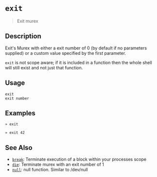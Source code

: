 # `exit`

> Exit murex

## Description

Exit's Murex with either a exit number of 0 (by default if no parameters
supplied) or a custom value specified by the first parameter.

`exit` is not scope aware; if it is included in a function then the whole
shell will still exist and not just that function.

## Usage

    exit
    exit number

## Examples

    » exit

    » exit 42

## See Also

- [`break`](./break.md):
  Terminate execution of a block within your processes scope
- [`die`](./die.md):
  Terminate murex with an exit number of 1
- [`null`](./devnull.md):
  null function. Similar to /dev/null
